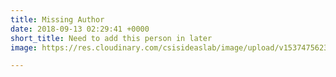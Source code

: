 ```yaml
---
title: Missing Author
date: 2018-09-13 02:29:41 +0000
short_title: Need to add this person in later
image: https://res.cloudinary.com/csisideaslab/image/upload/v1537475623/health-commission/Anon.jpg

---
```

